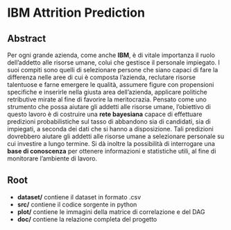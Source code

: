 # IBM Attrition Prediction

## Abstract
Per ogni grande azienda, come anche **IBM**, è di vitale importanza il ruolo dell’addetto alle risorse umane, colui che gestisce il personale impiegato. I suoi compiti sono quelli di selezionare persone che siano capaci di fare la differenza nelle aree di cui è composta l’azienda, reclutare risorse talentuose e farne emergere le qualità, assumere figure con propensioni specifiche e inserirle nella giusta area dell’azienda, applicare politiche retributive mirate al fine di favorire la meritocrazia. 
Pensato come uno strumento che possa aiutare gli addetti alle risorse umane, l’obiettivo di questo lavoro è di costruire una **rete bayesiana** capace di effettuare predizioni probabilistiche sul tasso di abbandono sia di candidati, sia di impiegati, a seconda dei dati che si hanno a disposizione. Tali predizioni dovrebbero aiutare gli addetti alle risorse umane a selezionare personale su cui investire a lungo termine. Si dà inoltre la possibilità di interrogare una **base di conoscenza** per ottenere informazioni e statistiche utili, al fine di monitorare l’ambiente di lavoro.

## Root
- **dataset/** contiene il dataset in formato .csv
- **src/** contiene il codice sorgente in python
- **plot/** contiene le immagini della matrice di correlazione e del DAG 
- **doc/** contiene la relazione completa del progetto